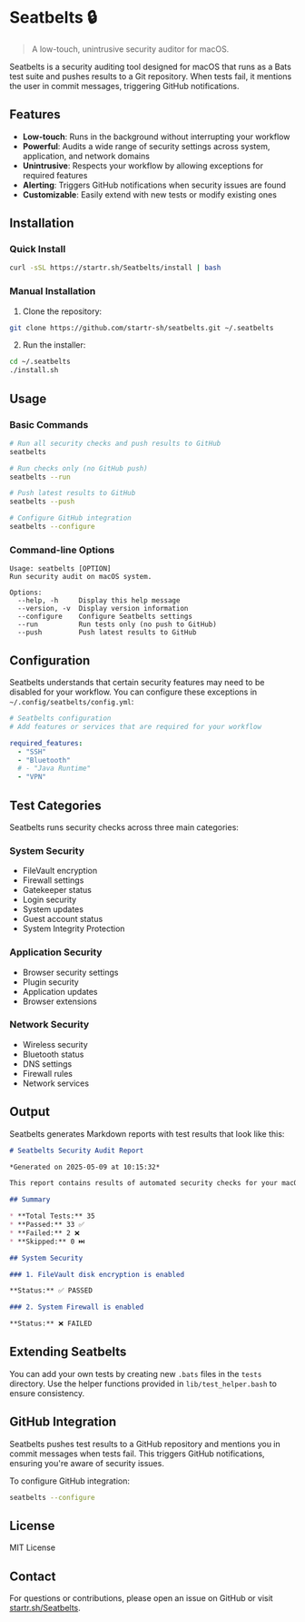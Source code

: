 # Seatbelts 🔒

> A low-touch, unintrusive security auditor for macOS.

Seatbelts is a security auditing tool designed for macOS that runs as a Bats test suite and pushes results to a Git repository. When tests fail, it mentions the user in commit messages, triggering GitHub notifications.

## Features

- **Low-touch**: Runs in the background without interrupting your workflow
- **Powerful**: Audits a wide range of security settings across system, application, and network domains
- **Unintrusive**: Respects your workflow by allowing exceptions for required features
- **Alerting**: Triggers GitHub notifications when security issues are found
- **Customizable**: Easily extend with new tests or modify existing ones

## Installation

### Quick Install

```bash
curl -sSL https://startr.sh/Seatbelts/install | bash
```

### Manual Installation

1. Clone the repository:
```bash
git clone https://github.com/startr-sh/seatbelts.git ~/.seatbelts
```

2. Run the installer:
```bash
cd ~/.seatbelts
./install.sh
```

## Usage

### Basic Commands

```bash
# Run all security checks and push results to GitHub
seatbelts

# Run checks only (no GitHub push)
seatbelts --run

# Push latest results to GitHub
seatbelts --push

# Configure GitHub integration
seatbelts --configure
```

### Command-line Options

```
Usage: seatbelts [OPTION]
Run security audit on macOS system.

Options:
  --help, -h     Display this help message
  --version, -v  Display version information
  --configure    Configure Seatbelts settings
  --run          Run tests only (no push to GitHub)
  --push         Push latest results to GitHub
```

## Configuration

Seatbelts understands that certain security features may need to be disabled for your workflow. You can configure these exceptions in `~/.config/seatbelts/config.yml`:

```yaml
# Seatbelts configuration
# Add features or services that are required for your workflow

required_features:
  - "SSH"
  - "Bluetooth"
  # - "Java Runtime"
  - "VPN"
```

## Test Categories

Seatbelts runs security checks across three main categories:

### System Security

- FileVault encryption
- Firewall settings
- Gatekeeper status
- Login security
- System updates
- Guest account status
- System Integrity Protection

### Application Security

- Browser security settings
- Plugin security
- Application updates
- Browser extensions

### Network Security

- Wireless security
- Bluetooth status
- DNS settings
- Firewall rules
- Network services

## Output

Seatbelts generates Markdown reports with test results that look like this:

```markdown
# Seatbelts Security Audit Report

*Generated on 2025-05-09 at 10:15:32*

This report contains results of automated security checks for your macOS system.

## Summary

* **Total Tests:** 35
* **Passed:** 33 ✅
* **Failed:** 2 ❌
* **Skipped:** 0 ⏭️

## System Security

### 1. FileVault disk encryption is enabled

**Status:** ✅ PASSED

### 2. System Firewall is enabled

**Status:** ❌ FAILED

```

## Extending Seatbelts

You can add your own tests by creating new `.bats` files in the `tests` directory. Use the helper functions provided in `lib/test_helper.bash` to ensure consistency.

## GitHub Integration

Seatbelts pushes test results to a GitHub repository and mentions you in commit messages when tests fail. This triggers GitHub notifications, ensuring you're aware of security issues.

To configure GitHub integration:

```bash
seatbelts --configure
```

## License

MIT License

## Contact

For questions or contributions, please open an issue on GitHub or visit [startr.sh/Seatbelts](https://startr.sh/Seatbelts).
